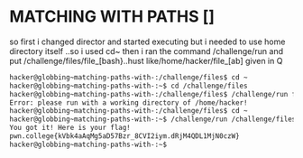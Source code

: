 # MATCHING WITH PATHS []
so first i changed director and started executing but i needed to use home directory itself ..so i used cd~
then i ran the command /challenge/run and put /challenge/files/file_[bash}..hust like/home/hacker/file_[ab]
given in Q 
``` bash
hacker@globbing~matching-paths-with-:/challenge/files$ cd ~
hacker@globbing~matching-paths-with-:~$ cd /challenge/files
hacker@globbing~matching-paths-with-:/challenge/files$ /challenge/run file_[bahs]
Error: please run with a working directory of /home/hacker!
hacker@globbing~matching-paths-with-:/challenge/files$ cd ~
hacker@globbing~matching-paths-with-:~$ /challenge/run /challenge/files/file_[bahs]
You got it! Here is your flag!
pwn.college{kVbk4aAqMg5aD57Bzr_8CVI2iym.dRjM4QDL1MjN0czW}
hacker@globbing~matching-paths-with-:~$
```
